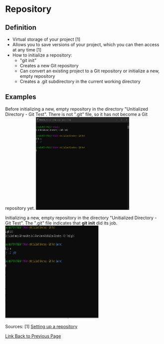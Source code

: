 # Repository


## Definition

* Virtual storage of your project [1]
* Allows you to save versions of your project, which you can then access at any time [1]
* How to initialize a repository:
    * "git init"
    * Creates a new Git repository
    * Can convert an existing project to a Git repository or initialize a new, empty repository
    * Creates a .git subdirectory in the current working directory

## Examples

Before initializing a new, empty repository in the directory "Unitialized Directory - Git Test". There is not ".git" file, so it has not become a Git repository yet.
<img src="./git_init/Pre_initialization_git_init.jpg" width="300" height="300">

Initializing a new, empty repository in the directory "Unitialized Directory - Git Test". The ".git" file indicates that **git init** did its job.
<img src="./git_init/Initialization_git_init.jpg" width="300" height="300">



Sources:
[1] [Setting up a repository](https://www.atlassian.com/git/tutorials/setting-up-a-repository)



[Link Back to Previous Page](/terms.md)